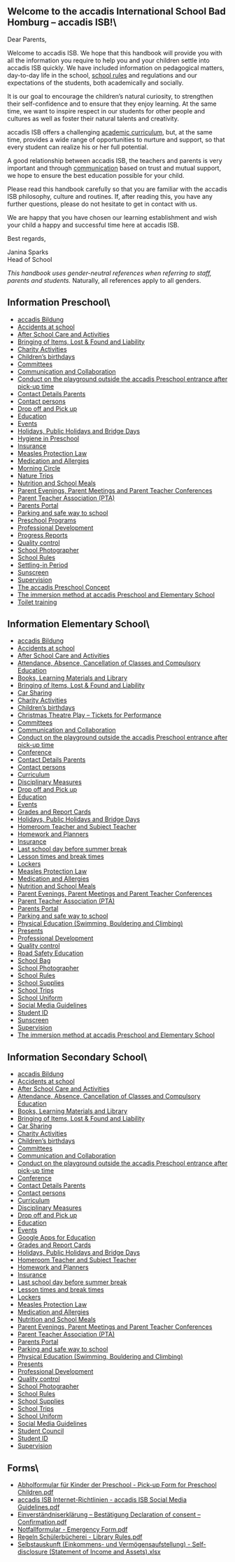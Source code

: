 ## Welcome to the accadis International School Bad Homburg – accadis ISB!\ 

Dear Parents,

Welcome to accadis ISB. We hope that this handbook will provide you with all the information you require to help you and your children settle into accadis ISB quickly. We have included information on pedagogical matters, day-to-day life in the school, [school rules](https://en.wiki.accadis-isb.net/School_Rules "School Rules") and regulations and our expectations of the students, both academically and socially.

It is our goal to encourage the children’s natural curiosity, to strengthen their self-confidence and to ensure that they enjoy learning. At the same time, we want to inspire respect in our students for other people and cultures as well as foster their natural talents and creativity.

accadis ISB offers a challenging [academic curriculum](https://en.wiki.accadis-isb.net/Curriculum "Curriculum"), but, at the same time, provides a wide range of opportunities to nurture and support, so that every student can realize his or her full potential.

A good relationship between accadis ISB, the teachers and parents is very important and through [communication](https://en.wiki.accadis-isb.net/Communication_and_Collaboration "Communication and Collaboration") based on trust and mutual support, we hope to ensure the best education possible for your child.

Please read this handbook carefully so that you are familiar with the accadis ISB philosophy, culture and routines. If, after reading this, you have any further questions, please do not hesitate to get in contact with us.

We are happy that you have chosen our learning establishment and wish your child a happy and successful time here at accadis ISB.

Best regards,

Janina Sparks  
Head of School

_This handbook uses gender-neutral references when referring to staff, parents and students._ Naturally, all references apply to all genders.

## Information Preschool\ 

-   [accadis Bildung](https://en.wiki.accadis-isb.net/Accadis_Bildung "accadis Bildung")
-   [Accidents at school](https://en.wiki.accadis-isb.net/Accidents_at_school "Accidents at school")
-   [After School Care and Activities](https://en.wiki.accadis-isb.net/After_School_Care_and_Activities "After School Care and Activities")
-   [Bringing of Items, Lost & Found and Liability](https://en.wiki.accadis-isb.net/Bringing_of_Items,_Lost_%26_Found_and_Liability "Bringing of Items, Lost & Found and Liability")
-   [Charity Activities](https://en.wiki.accadis-isb.net/Charity_Activities "Charity Activities")
-   [Children’s birthdays](https://en.wiki.accadis-isb.net/Children%E2%80%99s_birthdays "Children’s birthdays")
-   [Committees](https://en.wiki.accadis-isb.net/Committees "Committees")
-   [Communication and Collaboration](https://en.wiki.accadis-isb.net/Communication_and_Collaboration "Communication and Collaboration")
-   [Conduct on the playground outside the accadis Preschool entrance after pick-up time](https://en.wiki.accadis-isb.net/Conduct_on_the_playground_outside_the_accadis_Preschool_entrance_after_pick-up_time "Conduct on the playground outside the accadis Preschool entrance after pick-up time")
-   [Contact Details Parents](https://en.wiki.accadis-isb.net/Contact_Details_Parents "Contact Details Parents")
-   [Contact persons](https://en.wiki.accadis-isb.net/Contact_persons "Contact persons")
-   [Drop off and Pick up](https://en.wiki.accadis-isb.net/Drop_off_and_Pick_up "Drop off and Pick up")
-   [Education](https://en.wiki.accadis-isb.net/Education "Education")
-   [Events](https://en.wiki.accadis-isb.net/Events "Events")
-   [Holidays, Public Holidays and Bridge Days](https://en.wiki.accadis-isb.net/Holidays,_Public_Holidays_and_Bridge_Days "Holidays, Public Holidays and Bridge Days")
-   [Hygiene in Preschool](https://en.wiki.accadis-isb.net/Hygiene_in_Preschool "Hygiene in Preschool")
-   [Insurance](https://en.wiki.accadis-isb.net/Insurance "Insurance")
-   [Measles Protection Law](https://en.wiki.accadis-isb.net/Measles_Protection_Law "Measles Protection Law")
-   [Medication and Allergies](https://en.wiki.accadis-isb.net/Medication_and_Allergies "Medication and Allergies")
-   [Morning Circle](https://en.wiki.accadis-isb.net/Morning_Circle "Morning Circle")
-   [Nature Trips](https://en.wiki.accadis-isb.net/Nature_Trips "Nature Trips")
-   [Nutrition and School Meals](https://en.wiki.accadis-isb.net/Nutrition_and_School_Meals "Nutrition and School Meals")
-   [Parent Evenings, Parent Meetings and Parent Teacher Conferences](https://en.wiki.accadis-isb.net/Parent_Evenings,_Parent_Meetings_and_Parent_Teacher_Conferences "Parent Evenings, Parent Meetings and Parent Teacher Conferences")
-   [Parent Teacher Association (PTA)](https://en.wiki.accadis-isb.net/Parent_Teacher_Association_(PTA) "Parent Teacher Association (PTA)")
-   [Parents Portal](https://en.wiki.accadis-isb.net/Parents_Portal "Parents Portal")
-   [Parking and safe way to school](https://en.wiki.accadis-isb.net/Parking_and_safe_way_to_school "Parking and safe way to school")
-   [Preschool Programs](https://en.wiki.accadis-isb.net/Preschool_Programs "Preschool Programs")
-   [Professional Development](https://en.wiki.accadis-isb.net/Professional_Development "Professional Development")
-   [Progress Reports](https://en.wiki.accadis-isb.net/Progress_Reports "Progress Reports")
-   [Quality control](https://en.wiki.accadis-isb.net/Quality_control "Quality control")
-   [School Photographer](https://en.wiki.accadis-isb.net/School_Photographer "School Photographer")
-   [School Rules](https://en.wiki.accadis-isb.net/School_Rules "School Rules")
-   [Settling-in Period](https://en.wiki.accadis-isb.net/Settling-in_Period "Settling-in Period")
-   [Sunscreen](https://en.wiki.accadis-isb.net/Sunscreen "Sunscreen")
-   [Supervision](https://en.wiki.accadis-isb.net/Supervision "Supervision")
-   [The accadis Preschool Concept](https://en.wiki.accadis-isb.net/The_accadis_Preschool_Concept "The accadis Preschool Concept")
-   [The immersion method at accadis Preschool and Elementary School](https://en.wiki.accadis-isb.net/The_immersion_method_at_accadis_Preschool_and_Elementary_School "The immersion method at accadis Preschool and Elementary School")
-   [Toilet training](https://en.wiki.accadis-isb.net/Toilet_training "Toilet training")

## Information Elementary School\ 

-   [accadis Bildung](https://en.wiki.accadis-isb.net/Accadis_Bildung "accadis Bildung")
-   [Accidents at school](https://en.wiki.accadis-isb.net/Accidents_at_school "Accidents at school")
-   [After School Care and Activities](https://en.wiki.accadis-isb.net/After_School_Care_and_Activities "After School Care and Activities")
-   [Attendance, Absence, Cancellation of Classes and Compulsory Education](https://en.wiki.accadis-isb.net/Attendance,_Absence,_Cancellation_of_Classes_and_Compulsory_Education "Attendance, Absence, Cancellation of Classes and Compulsory Education")
-   [Books, Learning Materials and Library](https://en.wiki.accadis-isb.net/Books,_Learning_Materials_and_Library "Books, Learning Materials and Library")
-   [Bringing of Items, Lost & Found and Liability](https://en.wiki.accadis-isb.net/Bringing_of_Items,_Lost_%26_Found_and_Liability "Bringing of Items, Lost & Found and Liability")
-   [Car Sharing](https://en.wiki.accadis-isb.net/Car_Sharing "Car Sharing")
-   [Charity Activities](https://en.wiki.accadis-isb.net/Charity_Activities "Charity Activities")
-   [Children’s birthdays](https://en.wiki.accadis-isb.net/Children%E2%80%99s_birthdays "Children’s birthdays")
-   [Christmas Theatre Play – Tickets for Performance](https://en.wiki.accadis-isb.net/Christmas_Theatre_Play_%E2%80%93_Tickets_for_Performance "Christmas Theatre Play – Tickets for Performance")
-   [Committees](https://en.wiki.accadis-isb.net/Committees "Committees")
-   [Communication and Collaboration](https://en.wiki.accadis-isb.net/Communication_and_Collaboration "Communication and Collaboration")
-   [Conduct on the playground outside the accadis Preschool entrance after pick-up time](https://en.wiki.accadis-isb.net/Conduct_on_the_playground_outside_the_accadis_Preschool_entrance_after_pick-up_time "Conduct on the playground outside the accadis Preschool entrance after pick-up time")
-   [Conference](https://en.wiki.accadis-isb.net/Conference "Conference")
-   [Contact Details Parents](https://en.wiki.accadis-isb.net/Contact_Details_Parents "Contact Details Parents")
-   [Contact persons](https://en.wiki.accadis-isb.net/Contact_persons "Contact persons")
-   [Curriculum](https://en.wiki.accadis-isb.net/Curriculum "Curriculum")
-   [Disciplinary Measures](https://en.wiki.accadis-isb.net/Disciplinary_Measures "Disciplinary Measures")
-   [Drop off and Pick up](https://en.wiki.accadis-isb.net/Drop_off_and_Pick_up "Drop off and Pick up")
-   [Education](https://en.wiki.accadis-isb.net/Education "Education")
-   [Events](https://en.wiki.accadis-isb.net/Events "Events")
-   [Grades and Report Cards](https://en.wiki.accadis-isb.net/Grades_and_Report_Cards "Grades and Report Cards")
-   [Holidays, Public Holidays and Bridge Days](https://en.wiki.accadis-isb.net/Holidays,_Public_Holidays_and_Bridge_Days "Holidays, Public Holidays and Bridge Days")
-   [Homeroom Teacher and Subject Teacher](https://en.wiki.accadis-isb.net/Homeroom_Teacher_and_Subject_Teacher "Homeroom Teacher and Subject Teacher")
-   [Homework and Planners](https://en.wiki.accadis-isb.net/Homework_and_Planners "Homework and Planners")
-   [Insurance](https://en.wiki.accadis-isb.net/Insurance "Insurance")
-   [Last school day before summer break](https://en.wiki.accadis-isb.net/Last_school_day_before_summer_break "Last school day before summer break")
-   [Lesson times and break times](https://en.wiki.accadis-isb.net/Lesson_times_and_break_times "Lesson times and break times")
-   [Lockers](https://en.wiki.accadis-isb.net/Lockers "Lockers")
-   [Measles Protection Law](https://en.wiki.accadis-isb.net/Measles_Protection_Law "Measles Protection Law")
-   [Medication and Allergies](https://en.wiki.accadis-isb.net/Medication_and_Allergies "Medication and Allergies")
-   [Nutrition and School Meals](https://en.wiki.accadis-isb.net/Nutrition_and_School_Meals "Nutrition and School Meals")
-   [Parent Evenings, Parent Meetings and Parent Teacher Conferences](https://en.wiki.accadis-isb.net/Parent_Evenings,_Parent_Meetings_and_Parent_Teacher_Conferences "Parent Evenings, Parent Meetings and Parent Teacher Conferences")
-   [Parent Teacher Association (PTA)](https://en.wiki.accadis-isb.net/Parent_Teacher_Association_(PTA) "Parent Teacher Association (PTA)")
-   [Parents Portal](https://en.wiki.accadis-isb.net/Parents_Portal "Parents Portal")
-   [Parking and safe way to school](https://en.wiki.accadis-isb.net/Parking_and_safe_way_to_school "Parking and safe way to school")
-   [Physical Education (Swimming, Bouldering and Climbing)](https://en.wiki.accadis-isb.net/Physical_Education_(Swimming,_Bouldering_and_Climbing) "Physical Education (Swimming, Bouldering and Climbing)")
-   [Presents](https://en.wiki.accadis-isb.net/Presents "Presents")
-   [Professional Development](https://en.wiki.accadis-isb.net/Professional_Development "Professional Development")
-   [Quality control](https://en.wiki.accadis-isb.net/Quality_control "Quality control")
-   [Road Safety Education](https://en.wiki.accadis-isb.net/Road_Safety_Education "Road Safety Education")
-   [School Bag](https://en.wiki.accadis-isb.net/School_Bag "School Bag")
-   [School Photographer](https://en.wiki.accadis-isb.net/School_Photographer "School Photographer")
-   [School Rules](https://en.wiki.accadis-isb.net/School_Rules "School Rules")
-   [School Supplies](https://en.wiki.accadis-isb.net/School_Supplies "School Supplies")
-   [School Trips](https://en.wiki.accadis-isb.net/School_Trips "School Trips")
-   [School Uniform](https://en.wiki.accadis-isb.net/School_Uniform "School Uniform")
-   [Social Media Guidelines](https://en.wiki.accadis-isb.net/Social_Media_Guidelines "Social Media Guidelines")
-   [Student ID](https://en.wiki.accadis-isb.net/Student_ID "Student ID")
-   [Sunscreen](https://en.wiki.accadis-isb.net/Sunscreen "Sunscreen")
-   [Supervision](https://en.wiki.accadis-isb.net/Supervision "Supervision")
-   [The immersion method at accadis Preschool and Elementary School](https://en.wiki.accadis-isb.net/The_immersion_method_at_accadis_Preschool_and_Elementary_School "The immersion method at accadis Preschool and Elementary School")

## Information Secondary School\ 

-   [accadis Bildung](https://en.wiki.accadis-isb.net/Accadis_Bildung "accadis Bildung")
-   [Accidents at school](https://en.wiki.accadis-isb.net/Accidents_at_school "Accidents at school")
-   [After School Care and Activities](https://en.wiki.accadis-isb.net/After_School_Care_and_Activities "After School Care and Activities")
-   [Attendance, Absence, Cancellation of Classes and Compulsory Education](https://en.wiki.accadis-isb.net/Attendance,_Absence,_Cancellation_of_Classes_and_Compulsory_Education "Attendance, Absence, Cancellation of Classes and Compulsory Education")
-   [Books, Learning Materials and Library](https://en.wiki.accadis-isb.net/Books,_Learning_Materials_and_Library "Books, Learning Materials and Library")
-   [Bringing of Items, Lost & Found and Liability](https://en.wiki.accadis-isb.net/Bringing_of_Items,_Lost_%26_Found_and_Liability "Bringing of Items, Lost & Found and Liability")
-   [Car Sharing](https://en.wiki.accadis-isb.net/Car_Sharing "Car Sharing")
-   [Charity Activities](https://en.wiki.accadis-isb.net/Charity_Activities "Charity Activities")
-   [Children’s birthdays](https://en.wiki.accadis-isb.net/Children%E2%80%99s_birthdays "Children’s birthdays")
-   [Committees](https://en.wiki.accadis-isb.net/Committees "Committees")
-   [Communication and Collaboration](https://en.wiki.accadis-isb.net/Communication_and_Collaboration "Communication and Collaboration")
-   [Conduct on the playground outside the accadis Preschool entrance after pick-up time](https://en.wiki.accadis-isb.net/Conduct_on_the_playground_outside_the_accadis_Preschool_entrance_after_pick-up_time "Conduct on the playground outside the accadis Preschool entrance after pick-up time")
-   [Conference](https://en.wiki.accadis-isb.net/Conference "Conference")
-   [Contact Details Parents](https://en.wiki.accadis-isb.net/Contact_Details_Parents "Contact Details Parents")
-   [Contact persons](https://en.wiki.accadis-isb.net/Contact_persons "Contact persons")
-   [Curriculum](https://en.wiki.accadis-isb.net/Curriculum "Curriculum")
-   [Disciplinary Measures](https://en.wiki.accadis-isb.net/Disciplinary_Measures "Disciplinary Measures")
-   [Drop off and Pick up](https://en.wiki.accadis-isb.net/Drop_off_and_Pick_up "Drop off and Pick up")
-   [Education](https://en.wiki.accadis-isb.net/Education "Education")
-   [Events](https://en.wiki.accadis-isb.net/Events "Events")
-   [Google Apps for Education](https://en.wiki.accadis-isb.net/Google_Apps_for_Education "Google Apps for Education")
-   [Grades and Report Cards](https://en.wiki.accadis-isb.net/Grades_and_Report_Cards "Grades and Report Cards")
-   [Holidays, Public Holidays and Bridge Days](https://en.wiki.accadis-isb.net/Holidays,_Public_Holidays_and_Bridge_Days "Holidays, Public Holidays and Bridge Days")
-   [Homeroom Teacher and Subject Teacher](https://en.wiki.accadis-isb.net/Homeroom_Teacher_and_Subject_Teacher "Homeroom Teacher and Subject Teacher")
-   [Homework and Planners](https://en.wiki.accadis-isb.net/Homework_and_Planners "Homework and Planners")
-   [Insurance](https://en.wiki.accadis-isb.net/Insurance "Insurance")
-   [Last school day before summer break](https://en.wiki.accadis-isb.net/Last_school_day_before_summer_break "Last school day before summer break")
-   [Lesson times and break times](https://en.wiki.accadis-isb.net/Lesson_times_and_break_times "Lesson times and break times")
-   [Lockers](https://en.wiki.accadis-isb.net/Lockers "Lockers")
-   [Measles Protection Law](https://en.wiki.accadis-isb.net/Measles_Protection_Law "Measles Protection Law")
-   [Medication and Allergies](https://en.wiki.accadis-isb.net/Medication_and_Allergies "Medication and Allergies")
-   [Nutrition and School Meals](https://en.wiki.accadis-isb.net/Nutrition_and_School_Meals "Nutrition and School Meals")
-   [Parent Evenings, Parent Meetings and Parent Teacher Conferences](https://en.wiki.accadis-isb.net/Parent_Evenings,_Parent_Meetings_and_Parent_Teacher_Conferences "Parent Evenings, Parent Meetings and Parent Teacher Conferences")
-   [Parent Teacher Association (PTA)](https://en.wiki.accadis-isb.net/Parent_Teacher_Association_(PTA) "Parent Teacher Association (PTA)")
-   [Parents Portal](https://en.wiki.accadis-isb.net/Parents_Portal "Parents Portal")
-   [Parking and safe way to school](https://en.wiki.accadis-isb.net/Parking_and_safe_way_to_school "Parking and safe way to school")
-   [Physical Education (Swimming, Bouldering and Climbing)](https://en.wiki.accadis-isb.net/Physical_Education_(Swimming,_Bouldering_and_Climbing) "Physical Education (Swimming, Bouldering and Climbing)")
-   [Presents](https://en.wiki.accadis-isb.net/Presents "Presents")
-   [Professional Development](https://en.wiki.accadis-isb.net/Professional_Development "Professional Development")
-   [Quality control](https://en.wiki.accadis-isb.net/Quality_control "Quality control")
-   [School Photographer](https://en.wiki.accadis-isb.net/School_Photographer "School Photographer")
-   [School Rules](https://en.wiki.accadis-isb.net/School_Rules "School Rules")
-   [School Supplies](https://en.wiki.accadis-isb.net/School_Supplies "School Supplies")
-   [School Trips](https://en.wiki.accadis-isb.net/School_Trips "School Trips")
-   [School Uniform](https://en.wiki.accadis-isb.net/School_Uniform "School Uniform")
-   [Social Media Guidelines](https://en.wiki.accadis-isb.net/Social_Media_Guidelines "Social Media Guidelines")
-   [Student Council](https://en.wiki.accadis-isb.net/Student_Council "Student Council")
-   [Student ID](https://en.wiki.accadis-isb.net/Student_ID "Student ID")
-   [Supervision](https://en.wiki.accadis-isb.net/Supervision "Supervision")

## Forms\ 

-   [Abholformular für Kinder der Preschool - Pick-up Form for Preschool Children.pdf](https://en.wiki.accadis-isb.net/File:Abholformular_f%C3%BCr_Kinder_der_Preschool_-_Pick-up_Form_for_Preschool_Children.pdf "File:Abholformular für Kinder der Preschool - Pick-up Form for Preschool Children.pdf")
-   [accadis ISB Internet-Richtlinien - accadis ISB Social Media Guidelines.pdf](https://en.wiki.accadis-isb.net/File:Accadis_ISB_Internet-Richtlinien_-_accadis_ISB_Social_Media_Guidelines.pdf "File:accadis ISB Internet-Richtlinien - accadis ISB Social Media Guidelines.pdf")
-   [Einverständniserklärung – Bestätigung Declaration of consent – Confirmation.pdf](https://en.wiki.accadis-isb.net/File:Einverst%C3%A4ndniserkl%C3%A4rung_%E2%80%93_Best%C3%A4tigung_Declaration_of_consent_%E2%80%93_Confirmation.pdf "File:Einverständniserklärung – Bestätigung Declaration of consent – Confirmation.pdf")
-   [Notfallformular - Emergency Form.pdf](https://en.wiki.accadis-isb.net/File:Notfallformular_-_Emergency_Form.pdf "File:Notfallformular - Emergency Form.pdf")
-   [Regeln Schülerbücherei - Library Rules.pdf](https://en.wiki.accadis-isb.net/File:Regeln_Sch%C3%BClerb%C3%BCcherei_-_Library_Rules.pdf "File:Regeln Schülerbücherei - Library Rules.pdf")
-   [Selbstauskunft (Einkommens- und Vermögensaufstellung) - Self-disclosure (Statement of Income and Assets).xlsx](https://en.wiki.accadis-isb.net/File:Selbstauskunft_(Einkommens-_und_Verm%C3%B6gensaufstellung)_-_Self-disclosure_(Statement_of_Income_and_Assets).xlsx "File:Selbstauskunft (Einkommens- und Vermögensaufstellung) - Self-disclosure (Statement of Income and Assets).xlsx")